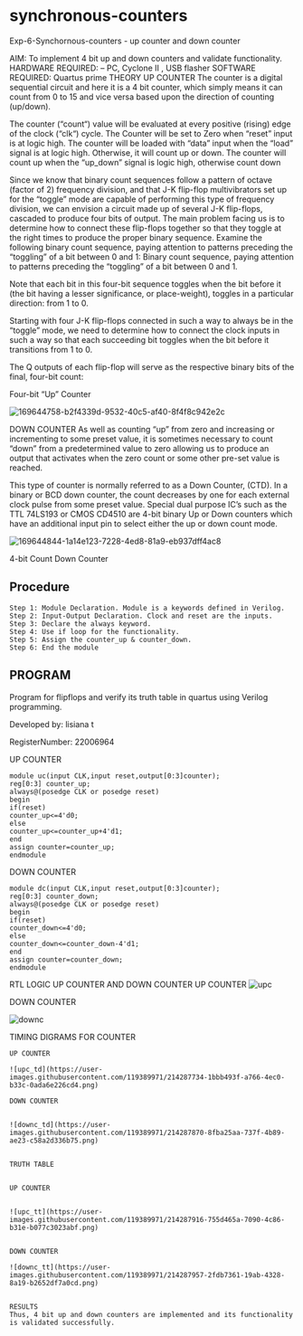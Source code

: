 # synchronous-counters
Exp-6-Synchornous-counters - up counter and down counter

AIM: To implement 4 bit up and down counters and validate functionality.
HARDWARE REQUIRED: – PC, Cyclone II , USB flasher
SOFTWARE REQUIRED: Quartus prime
THEORY
UP COUNTER
The counter is a digital sequential circuit and here it is a 4 bit counter, which simply means it can count from 0 to 15 and vice versa based upon the direction of counting (up/down).

The counter (“count“) value will be evaluated at every positive (rising) edge of the clock (“clk“) cycle. The Counter will be set to Zero when “reset” input is at logic high. The counter will be loaded with “data” input when the “load” signal is at logic high. Otherwise, it will count up or down. The counter will count up when the “up_down” signal is logic high, otherwise count down

Since we know that binary count sequences follow a pattern of octave (factor of 2) frequency division, and that J-K flip-flop multivibrators set up for the “toggle” mode are capable of performing this type of frequency division, we can envision a circuit made up of several J-K flip-flops, cascaded to produce four bits of output. The main problem facing us is to determine how to connect these flip-flops together so that they toggle at the right times to produce the proper binary sequence. Examine the following binary count sequence, paying attention to patterns preceding the “toggling” of a bit between 0 and 1: Binary count sequence, paying attention to patterns preceding the “toggling” of a bit between 0 and 1.

Note that each bit in this four-bit sequence toggles when the bit before it (the bit having a lesser significance, or place-weight), toggles in a particular direction: from 1 to 0.

Starting with four J-K flip-flops connected in such a way to always be in the “toggle” mode, we need to determine how to connect the clock inputs in such a way so that each succeeding bit toggles when the bit before it transitions from 1 to 0.

The Q outputs of each flip-flop will serve as the respective binary bits of the final, four-bit count:

Four-bit “Up” Counter 


![169644758-b2f4339d-9532-40c5-af40-8f4f8c942e2c](https://user-images.githubusercontent.com/119389971/214287332-ca55771b-c625-4130-9a51-40b5a4eea2d0.png)




DOWN COUNTER
As well as counting “up” from zero and increasing or incrementing to some preset value, it is sometimes necessary to count “down” from a predetermined value to zero allowing us to produce an output that activates when the zero count or some other pre-set value is reached.

This type of counter is normally referred to as a Down Counter, (CTD). In a binary or BCD down counter, the count decreases by one for each external clock pulse from some preset value. Special dual purpose IC’s such as the TTL 74LS193 or CMOS CD4510 are 4-bit binary Up or Down counters which have an additional input pin to select either the up or down count mode. 

![169644844-1a14e123-7228-4ed8-81a9-eb937dff4ac8](https://user-images.githubusercontent.com/119389971/214287404-a277aa2f-2704-47b0-badd-28b286f5ef80.png)




4-bit Count Down Counter

## Procedure
```
Step 1: Module Declaration. Module is a keywords defined in Verilog.
Step 2: Input-Output Declaration. Clock and reset are the inputs.
Step 3: Declare the always keyword.
Step 4: Use if loop for the functionality.
Step 5: Assign the counter_up & counter_down.
Step 6: End the module
```
## PROGRAM
Program for flipflops and verify its truth table in quartus using Verilog programming.

Developed by: lisiana t

RegisterNumber: 22006964

UP COUNTER
```
module uc(input CLK,input reset,output[0:3]counter);
reg[0:3] counter_up;
always@(posedge CLK or posedge reset)
begin
if(reset)
counter_up<=4'd0;
else
counter_up<=counter_up+4'd1;
end
assign counter=counter_up;
endmodule
```
DOWN COUNTER
```
module dc(input CLK,input reset,output[0:3]counter);
reg[0:3] counter_down;
always@(posedge CLK or posedge reset)
begin
if(reset)
counter_down<=4'd0;
else
counter_down<=counter_down-4'd1;
end
assign counter=counter_down;
endmodule
```
RTL LOGIC UP COUNTER AND DOWN COUNTER
UP COUNTER
![upc](https://user-images.githubusercontent.com/119389971/214287668-f44dc96c-6b67-42b4-8ccd-536b1a3e9cb0.png)


DOWN COUNTER

![downc](https://user-images.githubusercontent.com/119389971/214287700-f27b4923-55b7-44c2-a279-0d2bebe4c412.png)

TIMING DIGRAMS FOR COUNTER
```
UP COUNTER

![upc_td](https://user-images.githubusercontent.com/119389971/214287734-1bbb493f-a766-4ec0-b33c-0ada6e226cd4.png)

DOWN COUNTER


![downc_td](https://user-images.githubusercontent.com/119389971/214287870-8fba25aa-737f-4b89-ae23-c58a2d336b75.png)


TRUTH TABLE


UP COUNTER


![upc_tt](https://user-images.githubusercontent.com/119389971/214287916-755d465a-7090-4c86-b31e-b077c3023abf.png)


DOWN COUNTER

![downc_tt](https://user-images.githubusercontent.com/119389971/214287957-2fdb7361-19ab-4328-8a19-b2652df7a0cd.png)


RESULTS
Thus, 4 bit up and down counters are implemented and its functionality is validated successfully.
